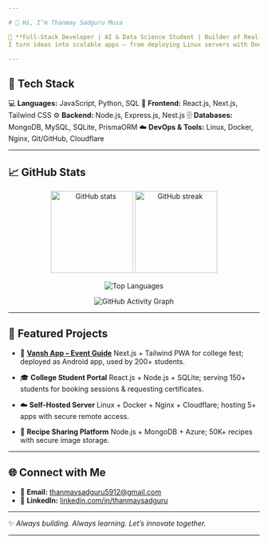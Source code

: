 ```yaml
---

# 👋 Hi, I’m Thanmay Sadguru Musa

🚀 **Full-Stack Developer | AI & Data Science Student | Builder of Real-World Solutions**
I turn ideas into scalable apps — from deploying Linux servers with Docker + Cloudflare to building student portals used by 150+ students. Passionate about full-stack development, AI, and solving real-world problems.

---
```


## 🔧 Tech Stack

💻 **Languages:** JavaScript, Python, SQL
🎨 **Frontend:** React.js, Next.js, Tailwind CSS
⚙️ **Backend:** Node.js, Express.js, Nest.js
🗄️ **Databases:** MongoDB, MySQL, SQLite, PrismaORM
☁️ **DevOps & Tools:** Linux, Docker, Nginx, Git/GitHub, Cloudflare

---

## 📈 GitHub Stats

<p align="center">  
  <img src="https://github-readme-stats.vercel.app/api?username=SeveredSeikyo&show_icons=true&theme=tokyonight" alt="GitHub stats" height="165"/>  
  <img src="https://github-readme-streak-stats.herokuapp.com/?user=SeveredSeikyo&theme=tokyonight" alt="GitHub streak" height="165"/>  
</p>  

<p align="center">  
  <img src="https://github-readme-stats.vercel.app/api/top-langs/?username=SeveredSeikyo&layout=compact&theme=tokyonight" alt="Top Languages"/>  
</p>  

<p align="center">  
  <img src="https://github-readme-activity-graph.vercel.app/graph?username=SeveredSeikyo&theme=tokyo-night" alt="GitHub Activity Graph"/>  
</p>  

---

## 🚀 Featured Projects

* 🎉 [**Vansh App – Event Guide**](https://github.com/SeveredSeikyo/vansh)
  Next.js + Tailwind PWA for college fest; deployed as Android app, used by 200+ students.

* 🎓 **College Student Portal**
  React.js + Node.js + SQLite; serving 150+ students for booking sessions & requesting certificates.

* ☁️ **Self-Hosted Server**
  Linux + Docker + Nginx + Cloudflare; hosting 5+ apps with secure remote access.

* 🍲 **Recipe Sharing Platform**
  Node.js + MongoDB + Azure; 50K+ recipes with secure image storage.

---

## 🌐 Connect with Me

* 📧 **Email:** [thanmaysadguru5912@gmail.com](mailto:thanmaysadguru5912@gmail.com)
* 💼 **LinkedIn:** [linkedin.com/in/thanmaysadguru](https://linkedin.com/in/thanmaysadguru)

---

✨ *Always building. Always learning. Let’s innovate together.*

---

